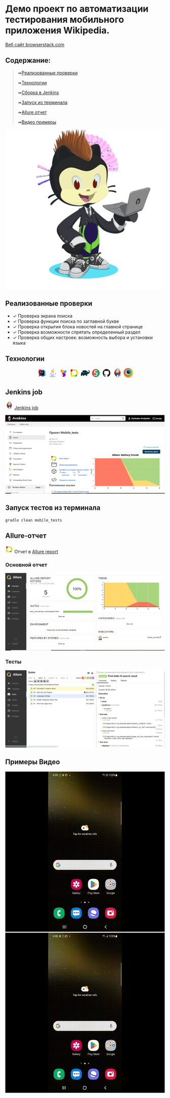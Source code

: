 # Демо проект по автоматизации тестирования мобильного приложения Wikipedia.
<a target="_blank" href="https://www.browserstack.com/">Веб сайт browserstack.com</a>

## Содержание:

> ➠[Реализованные проверки](#boom-Реализованные-проверки)
> 
> ➠[Технологии](#classical_building-Технологии)
> 
> ➠[Сборка в Jenkins](#man_cook-Jenkins-job)
> 
> ➠[Запуск из терминала](#electron-Запуск-тестов-из-терминала)
> 
> ➠[Allure отчет](#bar_chart-Allure-отчет)
> 
> ➠[Видео примеры](#video_camera-Видео)

<p align="left">
<img title="Allure Tests" src="images/screens/octocat.png">
</p>

## Реализованные проверки

- ✓ Проверка экрана поиска
- ✓ Проверка функции поиска по заглавной букве
- ✓ Проверка открытия блока новостей на главной странице
- ✓ Проверка возможности спрятать определенный раздел 
- ✓ Проверка общих настроек: возможность выбора и установки языка

##  Технологии

<p align="center">
<img width="6%" title="Idea" src="images/logo/Idea.svg">
<img width="6%" title="Java" src="images/logo/Java.svg">
<img width="6%" title="Selenide" src="images/logo/Selenide.svg">
<img width="6%" title="Allure Report" src="images/logo/Allure.svg">
<img width="6%" title="Gradle" src="images/logo/Gradle.svg">
<img width="6%" title="JUnit5" src="images/logo/Junit5.svg">
<img width="6%" title="GitHub" src="images/logo/GitHub.svg">
<img width="6%" title="Jenkins" src="images/logo/Jenkins.svg">
<img width="6%" title="Browserstack" src="images/logo/browserstack.svg">
</p>

## Jenkins job
<img src="images/logo/Jenkins.svg" width="25" height="25"  alt="Jenkins"/></a>  <a target="_blank" href="https://jenkins.autotests.cloud/job/Mobile_tests/">Jenkins job</a>
<p align="center">
<a href="https://jenkins.autotests.cloud/job/011-maslogirl-FinalProject-Mobile/"><img src="images/screens/job.PNG" alt="Jenkins"/></a>
</p>

## Запуск тестов из терминала

```
gradle clean mobile_tests
```

## Allure-отчет
<img src="images/logo/Allure.svg" width="25" height="25"  alt="Allure"/></a> Отчет в <a target="_blank" href="https://jenkins.autotests.cloud/job/Mobile_tests/allure/">Allure report</a>

###  Основной отчет
<p align="center">
<img title="Allure Overview Dashboard" src="images/screens/allure.PNG">
</p>


### Тесты
<p align="center">
<img title="Allure Tests" src="images/screens/allure2.PNG">
</p>

##  Примеры Видео
<p align="center">
<img src="/images/gif/mob.gif" alt="video"/></a>
<img src="/images/gif/mob1.gif" alt="video"/></a>
</p>
